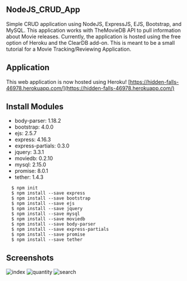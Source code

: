 ## NodeJS_CRUD_App
Simple CRUD application using NodeJS, ExpressJS, EJS, Bootstrap, and MySQL.
This application works with TheMovieDB API to pull information about Movie releases.
Currently, the application is hosted using the free option of Heroku and the ClearDB add-on.
This is meant to be a small tutorial for a Movie Tracking/Reviewing Application.

## Application
This web application is now hosted using Heroku!
[https://hidden-falls-46978.herokuapp.com/](https://hidden-falls-46978.herokuapp.com/)


## Install Modules
   * body-parser: 1.18.2
   * bootstrap: 4.0.0
   * ejs: 2.5.7
   * express: 4.16.3
   * express-partials: 0.3.0
   * jquery: 3.3.1
   * moviedb: 0.2.10
   * mysql: 2.15.0
   * promise: 8.0.1
   * tether: 1.4.3
  
  ```
    $ npm init
	$ npm install --save express
	$ npm install --save bootstrap
	$ npm install --save ejs
	$ npm install --save jquery
	$ npm install --save mysql
	$ npm install --save moviedb
	$ npm install --save body-parser
	$ npm install --save express-partials
	$ npm install --save promise
	$ npm install --save tether
  ```
   
   
## Screenshots
![index](https://user-images.githubusercontent.com/15623775/37618448-acbb6a0e-2b8c-11e8-867f-536bcb9ae371.PNG)
![quantity](https://user-images.githubusercontent.com/15623775/37618449-ace28274-2b8c-11e8-9394-e122608c541e.PNG)
![search](https://user-images.githubusercontent.com/15623775/37618450-ad10483a-2b8c-11e8-9037-027ad701ba71.PNG)
